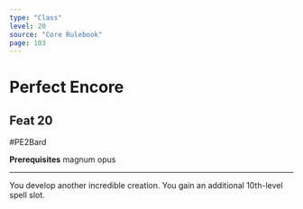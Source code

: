 ```yaml
---
type: "Class"
level: 20
source: "Core Rulebook"
page: 103
---
```

# Perfect Encore
## Feat 20
#PE2Bard

**Prerequisites** magnum opus

---
You develop another incredible creation. You gain an additional 10th-level spell slot.